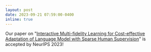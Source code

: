 ```yaml
---
layout: post
date: 2023-09-21 07:59:00-0400
inline: true
---
```


Our paper on "[Interactive Multi-fidelity Learning for Cost-effective Adaptation of Language Model with Sparse Human Supervision](https://arxiv.org/abs/2310.20153)" is accepted by NeurIPS 2023!


